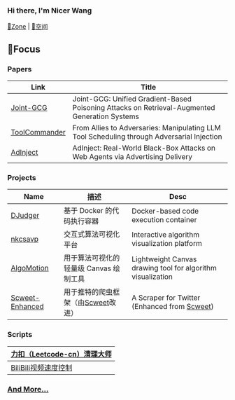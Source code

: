 ### Hi there, I'm Nicer Wang

[📜Zone](https://nicerwang.github.io) | [📜空间](https://nicerwang.github.io/zh/)

## 🎯Focus

### Papers

| Link                                                        | Title                                                        |
| ----------------------------------------------------------- | ----------------------------------------------------------- |
| [Joint-GCG](https://nicerwang.github.io/Joint-GCG/)         | Joint-GCG: Unified Gradient-Based Poisoning Attacks on Retrieval-Augmented Generation Systems |
| [ToolCommander](https://nicerwang.github.io/ToolCommander/) | From Allies to Adversaries: Manipulating LLM Tool Scheduling through Adversarial Injection |
| [AdInject](https://nicerwang.github.io/AdInject/)           | AdInject: Real-World Black-Box Attacks on Web Agents via Advertising Delivery |

### Projects

| Name                                                  | 描述                                   | Desc                                                        |
| ----------------------------------------------------- | -------------------------------------- | ----------------------------------------------------------- |
| [DJudger](https://nicerwang.github.io/DJudger)        | 基于 Docker 的代码执行容器             | Docker-based code execution container                       |
| [nkcsavp](http://nkcsavp.github.io/)                  | 交互式算法可视化平台                   | Interactive algorithm visualization platform                |
| [AlgoMotion](https://github.com/NicerWang/Algomotion) | 用于算法可视化的轻量级 Canvas 绘制工具 | Lightweight Canvas drawing tool for algorithm visualization |
| [Scweet-Enhanced](https://github.com/NicerWang/Scweet-Enhanced) | 用于推特的爬虫框架（由[Scweet](https://github.com/Altimis/Scweet)改进）| A Scraper for Twitter (Enhanced from [Scweet](https://github.com/Altimis/Scweet)) |

### Scripts

| [力扣（Leetcode-cn）清理大师](https://github.com/NicerWang/leetcode-cleaner) |
| ------------------------------------------------------------ |
| [BiliBili视频速度控制](https://github.com/NicerWang/Bili_Video_Speed_Controller) |

### [And More...](https://github.com/NicerWang?tab=repositories)

